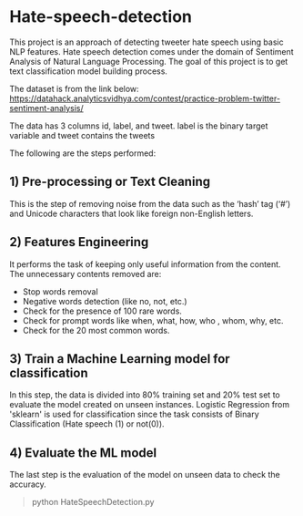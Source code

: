 # Hate-speech-detection
This project is an approach of detecting tweeter hate speech using basic NLP features.  Hate speech detection comes under the domain of Sentiment Analysis of Natural Language Processing. The goal of this project is to get text classification model building process.

The dataset is from the link below:
https://datahack.analyticsvidhya.com/contest/practice-problem-twitter-sentiment-analysis/

The data has 3 columns id, label, and tweet. label is the binary target variable and tweet contains the tweets 

The following are the steps performed:
## 1) Pre-processing or Text Cleaning
This is the step of removing noise from the data such as the ‘hash’ tag (‘#’) and Unicode characters that look like foreign non-English letters.
## 2) Features Engineering
It performs the task of keeping only useful information from the content. The unnecessary contents removed are:
*	Stop words removal
*	Negative words detection (like no, not, etc.)
*	Check for the presence of 100 rare words.
*	Check for prompt words like when, what, how, who , whom, why, etc.
*	Check for the 20 most common words.
## 3) Train a Machine Learning model for classification
In this step, the data is divided into 80% training set and 20% test set to evaluate the model created on unseen instances. Logistic Regression from 'sklearn'  is used for classification since the task consists of Binary Classification (Hate speech (1) or not(0)).
## 4) Evaluate the ML model
The last step is the evaluation of the model on unseen data to check the accuracy.
>python HateSpeechDetection.py
